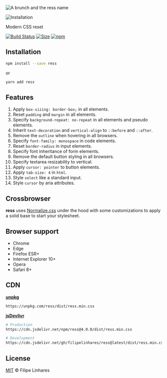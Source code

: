 ![A brunch and the ress name](https://imgur.com/ucJpbLP.png)

![Installation](https://imgur.com/FvGiuNK.png)

Modern CSS reset

[![Build Status](https://travis-ci.org/filipelinhares/ress.svg?branch=master)](https://travis-ci.org/filipelinhares/ress) [![Size](https://img.shields.io/bundlephobia/min/ress?color=orange)](https://github.com/filipelinhares/ress/blob/master/dist/ress.min.css) [![npm](https://img.shields.io/npm/v/ress.svg)](https://npmjs.com/ress)

## Installation

```sh
npm install --save ress
```

or

```sh
yarn add ress
```

## Features

1. Apply `box-sizing: border-box;` in all elements.
2. Reset `padding` and `margin` in all elements.
3. Specify `background-repeat: no-repeat` in all elements and pseudo elements.
4. Inherit `text-decoration` and `vertical-align` to `::before` and `::after`.
5. Remove the `outline` when hovering in all browsers.
6. Specify `font-family: monospace` in code elements.
7. Reset `border-radius` in input elements.
8. Specify font inheritance of form elements.
9. Remove the default button styling in all browsers.
10. Specify textarea resizability to vertical.
11. Apply `cursor: pointer` to button elements.
12. Apply `tab-size: 4` in `html`.
13. Style `select` like a standard input.
14. Style `cursor` by aria attributes.

## Crossbrowser

**ress** uses [Normalize.css](https://github.com/necolas/normalize.css) under the hood with some customizations to apply a solid base to start your stylesheet.

## Browser support

- Chrome
- Edge
- Firefox ESR+
- Internet Explorer 10+
- Opera
- Safari 8+

## CDN

[**unpkg**](https://unpkg.com)

```sh
https://unpkg.com/ress/dist/ress.min.css
```

[**jsDevlivr**](https://www.jsdelivr.com/)

```sh
# Production
https://cdn.jsdelivr.net/npm/ress@4.0.0/dist/ress.min.css

# Development
https://cdn.jsdelivr.net/gh/filipelinhares/ress@latest/dist/ress.min.css
```

## License

[MIT](LICENSE.md) © Filipe Linhares
